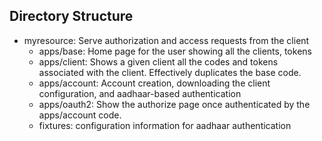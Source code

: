 Directory Structure
-------------------

* myresource: Serve authorization and access requests from the client 
     * apps/base: Home page for the user showing all the clients, tokens
     * apps/client: Shows a given client all the codes and tokens
       associated with the client. Effectively duplicates the base
       code.
     * apps/account: Account creation, downloading the client
       configuration, and aadhaar-based authentication
     * apps/oauth2: Show the authorize page once authenticated by
       the apps/account code.
     * fixtures: configuration information for aadhaar authentication 